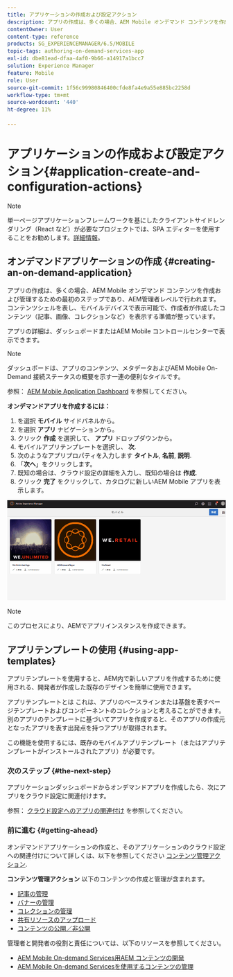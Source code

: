 ```yaml
---
title: アプリケーションの作成および設定アクション
description: アプリの作成は、多くの場合、AEM Mobile オンデマンド コンテンツを作成および管理するための最初のステップです。 詳しくは、このページを参照してください。
contentOwner: User
content-type: reference
products: SG_EXPERIENCEMANAGER/6.5/MOBILE
topic-tags: authoring-on-demand-services-app
exl-id: dbe81ead-dfaa-4af0-9b66-a14917a1bcc7
solution: Experience Manager
feature: Mobile
role: User
source-git-commit: 1f56c99980846400cfde8fa4e9a55e885bc2258d
workflow-type: tm+mt
source-wordcount: '440'
ht-degree: 11%

---
```


# アプリケーションの作成および設定アクション{#application-create-and-configuration-actions}

>[!NOTE]
>
>単一ページアプリケーションフレームワークを基にしたクライアントサイドレンダリング（React など）が必要なプロジェクトでは、SPA エディターを使用することをお勧めします。[詳細情報](/help/sites-developing/spa-overview.md)。

## オンデマンドアプリケーションの作成 {#creating-an-on-demand-application}

アプリの作成は、多くの場合、AEM Mobile オンデマンド コンテンツを作成および管理するための最初のステップであり、AEM管理者レベルで行われます。 コンテンツシェルを表し、モバイルデバイスで表示可能で、作成者が作成したコンテンツ（記事、画像、コレクションなど）を表示する準備が整っています。

アプリの詳細は、ダッシュボードまたはAEM Mobile コントロールセンターで表示できます。

>[!NOTE]
>
>ダッシュボードは、アプリのコンテンツ、メタデータおよびAEM Mobile On-Demand 接続ステータスの概要を示す一連の便利なタイルです。
>
>参照： [AEM Mobile Application Dashboard](/help/mobile/mobile-apps-ondemand-application-dashboard.md) を参照してください。

**オンデマンドアプリを作成するには：**

1. を選択 **モバイル** サイドパネルから。
1. を選択 **アプリ** ナビゲーションから。
1. クリック **作成** を選択して、 **アプリ** ドロップダウンから。
1. モバイルアプリテンプレートを選択し、 **次**.
1. 次のようなアプリプロパティを入力します **タイトル**, **名前**, **説明**.
1. 「**次へ**」をクリックします。
1. 既知の場合は、クラウド設定の詳細を入力し、既知の場合は **作成**.
1. クリック **完了** をクリックして、カタログに新しいAEM Mobile アプリを表示します。

![chlimage_1](assets/chlimage_1.gif)

>[!NOTE]
>
>このプロセスにより、AEMでアプリインスタンスを作成できます。

## アプリテンプレートの使用 {#using-app-templates}

アプリテンプレートを使用すると、AEM内で新しいアプリを作成するために使用される、開発者が作成した既存のデザインを簡単に使用できます。

アプリテンプレートとは これは、アプリのベースラインまたは基盤を表すページテンプレートおよびコンポーネントのコレクションと考えることができます。
別のアプリのテンプレートに基づいてアプリを作成すると、そのアプリの作成元となったアプリを表す出発点を持つアプリが取得されます。

この機能を使用するには、既存のモバイルアプリテンプレート（またはアプリテンプレートがインストールされたアプリ）が必要です。

### 次のステップ {#the-next-step}

アプリケーションダッシュボードからオンデマンドアプリを作成したら、次にアプリをクラウド設定に関連付けます。

参照： [クラウド設定へのアプリの関連付け](/help/mobile/mobile-on-demand-associating-an-on-demand-app-to-cloud-configuration.md) を参照してください。

### 前に進む {#getting-ahead}

オンデマンドアプリケーションの作成と、そのアプリケーションのクラウド設定への関連付けについて詳しくは、以下を参照してください [コンテンツ管理アクション](/help/mobile/mobile-apps-ondemand-manage-content-ondemand.md).

**コンテンツ管理アクション** 以下のコンテンツの作成と管理が含まれます。

* [記事の管理](/help/mobile/mobile-on-demand-managing-articles.md)
* [バナーの管理](/help/mobile/mobile-on-demand-managing-banners.md)
* [コレクションの管理](/help/mobile/mobile-on-demand-managing-collections.md)
* [共有リソースのアップロード](/help/mobile/mobile-on-demand-shared-resources.md)
* [コンテンツの公開／非公開](/help/mobile/mobile-on-demand-publishing-unpublishing.md)

管理者と開発者の役割と責任については、以下のリソースを参照してください。

* [AEM Mobile On-demand Services用AEM コンテンツの開発](/help/mobile/aem-mobile-on-demand.md)
* [AEM Mobile On-demand Servicesを使用するコンテンツの管理](/help/mobile/aem-mobile.md)
